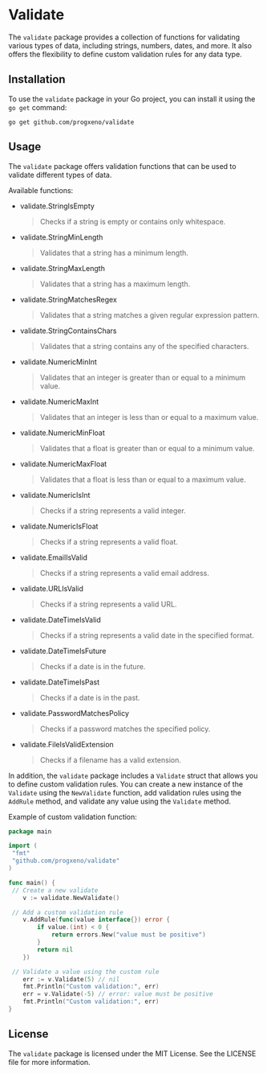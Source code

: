 # Validate

The `validate` package provides a collection of functions for validating various types of data, including strings, numbers, dates, and more. It also offers the flexibility to define custom validation rules for any data type.

## Installation

To use the `validate` package in your Go project, you can install it using the `go get` command:

```shell
go get github.com/progxeno/validate
```

## Usage

The `validate` package offers validation functions that can be used to validate different types of data.

Available functions:

- validate.StringIsEmpty
  > Checks if a string is empty or contains only whitespace.

- validate.StringMinLength
  > Validates that a string has a minimum length.

- validate.StringMaxLength
  > Validates that a string has a maximum length.

- validate.StringMatchesRegex
  > Validates that a string matches a given regular expression pattern.

- validate.StringContainsChars
  > Validates that a string contains any of the specified characters.

- validate.NumericMinInt
  > Validates that an integer is greater than or equal to a minimum value.

- validate.NumericMaxInt
  > Validates that an integer is less than or equal to a maximum value.

- validate.NumericMinFloat
  > Validates that a float is greater than or equal to a minimum value.

- validate.NumericMaxFloat
  > Validates that a float is less than or equal to a maximum value.

- validate.NumericIsInt
  > Checks if a string represents a valid integer.

- validate.NumericIsFloat
  > Checks if a string represents a valid float.

- validate.EmailIsValid
  > Checks if a string represents a valid email address.

- validate.URLIsValid
  > Checks if a string represents a valid URL.

- validate.DateTimeIsValid
  > Checks if a string represents a valid date in the specified format.

- validate.DateTimeIsFuture
  > Checks if a date is in the future.

- validate.DateTimeIsPast
  > Checks if a date is in the past.

- validate.PasswordMatchesPolicy
  > Checks if a password matches the specified policy.
  
- validate.FileIsValidExtension
  > Checks if a filename has a valid extension.

In addition, the `validate` package includes a `Validate` struct that allows you to define custom validation rules. You can create a new instance of the `Validate` using the `NewValidate` function, add validation rules using the `AddRule` method, and validate any value using the `Validate` method.

Example of custom validation function:

```go
package main

import (
 "fmt"
 "github.com/progxeno/validate"
)

func main() {
 // Create a new validate
    v := validate.NewValidate()

 // Add a custom validation rule
    v.AddRule(func(value interface{}) error {
        if value.(int) < 0 {
            return errors.New("value must be positive")
        }
        return nil
    })

 // Validate a value using the custom rule
    err := v.Validate(5) // nil
    fmt.Println("Custom validation:", err)
    err = v.Validate(-5) // error: value must be positive
    fmt.Println("Custom validation:", err)
}
```

## License

The `validate` package is licensed under the MIT License. See the LICENSE file for more information.
